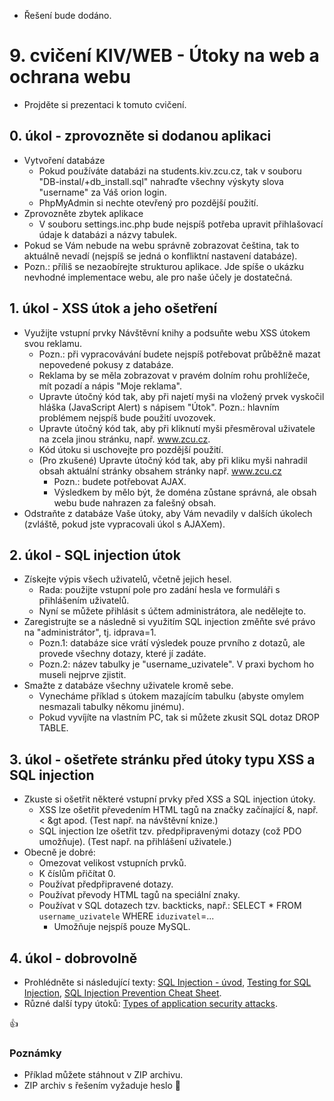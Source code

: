 * Řešení bude dodáno.


# 9. cvičení KIV/WEB - Útoky na web a ochrana webu

* Projděte si prezentaci k tomuto cvičení.


## 0. úkol - zprovozněte si dodanou aplikaci

* Vytvoření databáze
  * Pokud používáte databázi na students.kiv.zcu.cz, tak v souboru "DB-instal/+db_install.sql" nahraďte všechny výskyty slova "username" za Váš orion login.
  * PhpMyAdmin si nechte otevřený pro pozdější použití.
* Zprovozněte zbytek aplikace
  * V souboru settings.inc.php bude nejspíš potřeba upravit přihlašovací údaje k databázi a názvy tabulek.
* Pokud se Vám nebude na webu správně zobrazovat čeština, tak to aktuálně nevadí (nejspíš se jedná o konfliktní nastavení databáze).
* Pozn.: příliš se nezaobírejte strukturou aplikace. Jde spíše o ukázku nevhodné implementace webu, ale pro naše účely je dostatečná.


## 1. úkol - XSS útok a jeho ošetření

* Využijte vstupní prvky Návštěvní knihy a podsuňte webu XSS útokem svou reklamu.
  * Pozn.: při vypracovávání budete nejspíš potřebovat průběžně mazat nepovedené pokusy z databáze.
  * Reklama by se měla zobrazovat v pravém dolním rohu prohlížeče, mít pozadí a nápis "Moje reklama".
  * Upravte útočný kód tak, aby při najetí myši na vložený prvek vyskočil hláška (JavaScript Alert) s nápisem "Útok". Pozn.: hlavním problémem nejspíš bude použití uvozovek.
  * Upravte útočný kód tak, aby při kliknutí myši přesměroval uživatele na zcela jinou stránku, např. www.zcu.cz.
  * Kód útoku si uschovejte pro pozdější použití.
  * (Pro zkušené) Upravte útočný kód tak, aby při kliku myši nahradil obsah aktuální stránky obsahem stránky např. www.zcu.cz
    * Pozn.: budete potřebovat AJAX.
    * Výsledkem by mělo být, že doména zůstane správná, ale obsah webu bude nahrazen za falešný obsah.
* Odstraňte z databáze Vaše útoky, aby Vám nevadily v dalších úkolech (zvláště, pokud jste vypracovali úkol s AJAXem).


## 2. úkol - SQL injection útok

* Získejte výpis všech uživatelů, včetně jejich hesel.
  * Rada: použijte vstupní pole pro zadání hesla ve formuláři s přihlášením uživatelů.
  * Nyní se můžete přihlásit s účtem administrátora, ale nedělejte to.
* Zaregistrujte se a následně si využitím SQL injection změňte své právo na "administrátor", tj. idprava=1.
  * Pozn.1: databáze sice vrátí výsledek pouze prvního z dotazů, ale provede všechny dotazy, které jí zadáte.
  * Pozn.2: název tabulky je "username_uzivatele". V praxi bychom ho museli nejprve zjistit.
* Smažte z databáze všechny uživatele kromě sebe.
  * Vynecháme příklad s útokem mazajícím tabulku (abyste omylem nesmazali tabulky někomu jinému).
  * Pokud vyvíjíte na vlastním PC, tak si můžete zkusit SQL dotaz DROP TABLE.


## 3. úkol - ošetřete stránku před útoky typu XSS a SQL injection

* Zkuste si ošetřit některé vstupní prvky před XSS a SQL injection útoky.
  * XSS lze ošetřit převedením HTML tagů na značky začínající &, např. &lt; &gt apod. (Test např. na návštěvní knize.)
  * SQL injection lze ošetřit tzv. předpřipravenými dotazy (což PDO umožňuje). (Test např. na přihlášení uživatele.)
* Obecně je dobré:
  * Omezovat velikost vstupních prvků.
  * K číslům přičítat 0.
  * Používat předpřipravené dotazy.
  * Používat převody HTML tagů na speciální znaky.
  * Používat v SQL dotazech tzv. backticks, např.: SELECT * FROM `username_uzivatele` WHERE `iduzivatel`=...
    * Umožňuje nejspíš pouze MySQL.


## 4. úkol - dobrovolně

* Prohlédněte si následující texty: [SQL Injection - úvod](https://www.owasp.org/index.php/SQL_Injection), [Testing for SQL Injection](https://www.owasp.org/index.php/Testing_for_SQL_Injection_(OTG-INPVAL-005)), [SQL Injection Prevention Cheat Sheet](https://www.owasp.org/index.php/SQL_Injection_Prevention_Cheat_Sheet).
* Různé další typy útoků: [Types of application security attacks](https://www.owasp.org/index.php/Category:Attack).


:+1:


### Poznámky

* Příklad můžete stáhnout v ZIP archivu.
* ZIP archiv s řešením vyžaduje heslo :bug:
